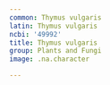 ```yaml
---
common: Thymus vulgaris
latin: Thymus vulgaris
ncbi: '49992'
title: Thymus vulgaris
group: Plants and Fungi
image: .na.character

---
```

